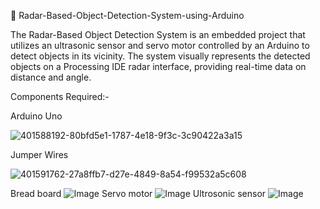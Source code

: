 📡 Radar-Based-Object-Detection-System-using-Arduino

  The Radar-Based Object Detection System is an embedded project that utilizes an ultrasonic sensor and servo motor controlled by an Arduino to detect objects in its vicinity. The system visually represents the detected objects on a Processing IDE radar interface, providing real-time data on distance and angle.

Components Required:-

Arduino Uno

![401588192-80bfd5e1-1787-4e18-9f3c-3c90422a3a15](https://github.com/user-attachments/assets/edf167df-958d-4156-a8d1-c18e3d65c23a)

Jumper Wires


![401591762-27a8ffb7-d27e-4849-8a54-f99532a5c608](https://github.com/user-attachments/assets/73f54e75-fc92-4ff0-aae5-efe0ae1db8e9)

Bread board
![Image](https://github.com/user-attachments/assets/4aaf892e-9086-4b73-8a91-fc246063035a)
Servo motor
![Image](https://github.com/user-attachments/assets/6cb9588d-93be-4f77-809f-72ec9bf5b166)
Ultrosonic sensor
![Image](https://github.com/user-attachments/assets/a08b990f-406d-47b6-9a02-1b146a0430cf)


